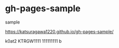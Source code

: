# gh-pages-sample
sample

https://katsuragawa1220.github.io/gh-pages-sample/

k0at2
KTRGW1111
111111111
b

